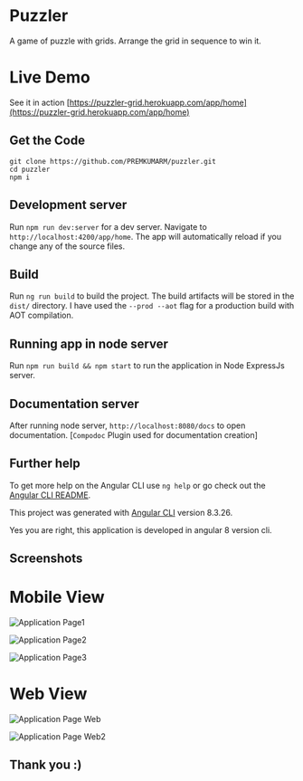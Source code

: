 # Puzzler
A game of puzzle with grids. Arrange the grid in sequence to win it.

# Live Demo
See it in action [https://puzzler-grid.herokuapp.com/app/home](https://puzzler-grid.herokuapp.com/app/home)

## Get the Code
```
git clone https://github.com/PREMKUMARM/puzzler.git
cd puzzler
npm i

```

## Development server

Run `npm run dev:server` for a dev server. Navigate to `http://localhost:4200/app/home`. The app will automatically reload if you change any of the source files.

## Build

Run `ng run build` to build the project. The build artifacts will be stored in the `dist/` directory. I have used the `--prod --aot` flag for a production build with AOT compilation.

## Running app in node server

Run `npm run build && npm start` to run the application in Node ExpressJs server.

## Documentation server

After running node server, `http://localhost:8080/docs` to open documentation. [`Compodoc` Plugin used for documentation creation]

## Further help

To get more help on the Angular CLI use `ng help` or go check out the [Angular CLI README](https://github.com/angular/angular-cli/blob/master/README.md).

This project was generated with [Angular CLI](https://github.com/angular/angular-cli) version 8.3.26.

Yes you are right, this application is developed in angular 8 version cli.

## Screenshots

# Mobile View
![Application Page1](https://github.com/PREMKUMARM/puzzler/blob/master/screenshots/Screenshot1.png)


![Application Page2](https://github.com/PREMKUMARM/puzzler/blob/master/screenshots/Screenshot2.png)


![Application Page3](https://github.com/PREMKUMARM/puzzler/blob/master/screenshots/Screenshot3.png)

# Web View

![Application Page Web](https://github.com/PREMKUMARM/puzzler/blob/master/screenshots/ScreenshotWeb.png)

![Application Page Web2](https://github.com/PREMKUMARM/puzzler/blob/master/screenshots/ScreenshotWeb2.png)

## Thank you :)
